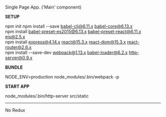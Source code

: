 Single Page App. ('Main' component)

<b>SETUP</b>

npm init
npm install --save babel-cli@6.11.x babel-core@6.13.x <br>
npm install babel-preset-es2015@6.13.x babel-preset-react@6.11.x ejs@2.5.x<br>
npm install express@4.14.x react@15.3.x react-dom@15.3.x react-router@2.6.x<br>
npm install --save-dev webpack@1.13.x babel-loader@6.2.x http-server@0.9.x

<b>BUNDLE</b>

NODE_ENV=production node_modules/.bin/webpack -p

<b>START APP</b>

node_modules/.bin/http-server src/static

________

No Redux

